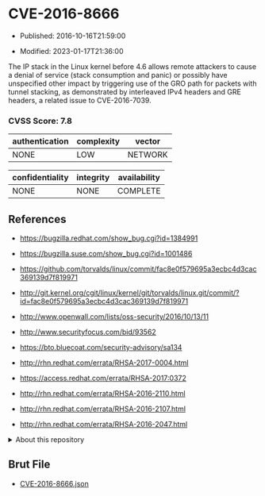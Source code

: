 # CVE-2016-8666

- Published: 2016-10-16T21:59:00

- Modified: 2023-01-17T21:36:00

The IP stack in the Linux kernel before 4.6 allows remote attackers to cause a denial of service (stack consumption and panic) or possibly have unspecified other impact by triggering use of the GRO path for packets with tunnel stacking, as demonstrated by interleaved IPv4 headers and GRE headers, a related issue to CVE-2016-7039.

### CVSS Score: **7.8**

| authentication | complexity | vector |
| --- | --- | --- |
| NONE | LOW | NETWORK |

| confidentiality | integrity | availability |
| --- | --- | --- |
| NONE | NONE | COMPLETE |

## References

* https://bugzilla.redhat.com/show_bug.cgi?id=1384991

* https://bugzilla.suse.com/show_bug.cgi?id=1001486

* https://github.com/torvalds/linux/commit/fac8e0f579695a3ecbc4d3cac369139d7f819971

* http://git.kernel.org/cgit/linux/kernel/git/torvalds/linux.git/commit/?id=fac8e0f579695a3ecbc4d3cac369139d7f819971

* http://www.openwall.com/lists/oss-security/2016/10/13/11

* http://www.securityfocus.com/bid/93562

* https://bto.bluecoat.com/security-advisory/sa134

* http://rhn.redhat.com/errata/RHSA-2017-0004.html

* https://access.redhat.com/errata/RHSA-2017:0372

* http://rhn.redhat.com/errata/RHSA-2016-2110.html

* http://rhn.redhat.com/errata/RHSA-2016-2107.html

* http://rhn.redhat.com/errata/RHSA-2016-2047.html

<details>
<summary>About this repository</summary> 

  This repository is part of the project [Live Hack CVE](https://github.com/Live-Hack-CVE). Main website can be found [www.live-hack.org](https://www.live-hack.org) 
  
  Made by [Sn0wAlice](https://github.com/Sn0wAlice) for the people that care about security and need to have a feed of the latest CVEs. Hope you enjoy it, don't forget to star the repo and follow me on [Twitter](https://twitter.com/Sn0wAlice) and [Github](https://github.com/Sn0wAlice). And that is my [personnal website](https://www.alice-snow.me/)

  - [Home Page](https://github.com/Live-Hack-CVE)
  - [Framework](https://github.com/Live-Hack-CVE/cve-framework)
  - [CVE database](https://github.com/Live-Hack-CVE/full_database)
  - [Changelog](https://github.com/Live-Hack-CVE/Changelog)
</details>

## Brut File

* [CVE-2016-8666.json](https://raw.githubusercontent.com/Live-Hack-CVE/full_database/main/cves/2016/CVE-2016-8666.json)

